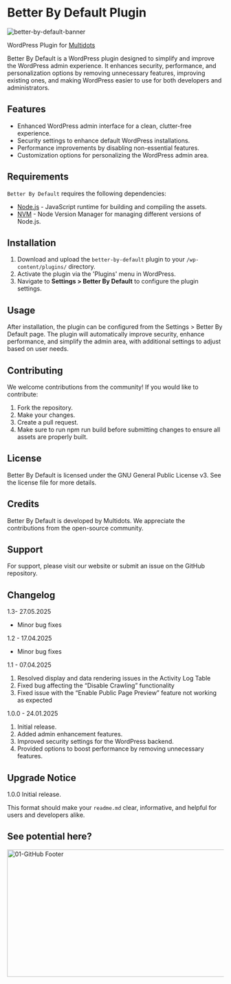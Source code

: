 # Better By Default Plugin
![better-by-default-banner](https://github.com/user-attachments/assets/133b8d8b-adea-483e-bf2b-60ee0d3116d0)

WordPress Plugin for [Multidots](https://www.multidots.com/)

Better By Default is a WordPress plugin designed to simplify and improve the WordPress admin experience. It enhances security, performance, and personalization options by removing unnecessary features, improving existing ones, and making WordPress easier to use for both developers and administrators.

## Features

- Enhanced WordPress admin interface for a clean, clutter-free experience.
- Security settings to enhance default WordPress installations.
- Performance improvements by disabling non-essential features.
- Customization options for personalizing the WordPress admin area.

## Requirements

`Better By Default` requires the following dependencies:

- [Node.js](https://nodejs.org/) - JavaScript runtime for building and compiling the assets.
- [NVM](https://wptraining.md10x.com/lessons/install-nvm/) - Node Version Manager for managing different versions of Node.js.

## Installation

1. Download and upload the `better-by-default` plugin to your `/wp-content/plugins/` directory.
2. Activate the plugin via the 'Plugins' menu in WordPress.
3. Navigate to **Settings > Better By Default** to configure the plugin settings.

## Usage
After installation, the plugin can be configured from the Settings > Better By Default page. The plugin will automatically improve security, enhance performance, and simplify the admin area, with additional settings to adjust based on user needs.

## Contributing
We welcome contributions from the community! If you would like to contribute:

1. Fork the repository.
2. Make your changes.
3. Create a pull request.
4. Make sure to run npm run build before submitting changes to ensure all assets are properly built.

## License
Better By Default is licensed under the GNU General Public License v3. See the license file for more details.

## Credits
Better By Default is developed by Multidots. We appreciate the contributions from the open-source community.

## Support
For support, please visit our website or submit an issue on the GitHub repository.

## Changelog
1.3- 27.05.2025 
* Minor bug fixes

1.2 - 17.04.2025 
* Minor bug fixes

1.1 - 07.04.2025 
1. Resolved display and data rendering issues in the Activity Log Table
2. Fixed bug affecting the “Disable Crawling” functionality
3. Fixed issue with the “Enable Public Page Preview” feature not working as expected

1.0.0 - 24.01.2025 
1. Initial release.
2. Added admin enhancement features.
3. Improved security settings for the WordPress backend.
4. Provided options to boost performance by removing unnecessary features.

## Upgrade Notice
1.0.0 
Initial release.

This format should make your `readme.md` clear, informative, and helpful for users and developers alike.

## See potential here?
<a href="https://www.multidots.com/contact-us/" rel="nofollow"><img width="1692" height="296" alt="01-GitHub Footer" src="https://github.com/user-attachments/assets/6b9d63e7-3990-472d-acb9-5e4e51b446fc" /></a>
